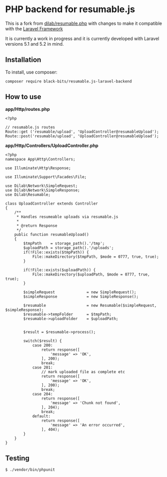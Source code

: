 # PHP backend for resumable.js

This is a fork from [dilab/resumable.php](https://github.com/dilab/resumable.php) with changes to make it compatible with the [Laravel Framework](https://github.com/laravel/laravel)

It is currently a work in progress and it is currently developed with Laravel versions 5.1 and 5.2 in mind.

## Installation

To install, use composer:

``` composer require black-bits/resumable.js-laravel-backend ```


## How to use
**app/Http/routes.php**

```
<?php

// resumable.js routes
Route::get ('resumable/upload', 'UploadController@resumableUpload');
Route::post('resumable/upload', 'UploadController@resumableUpload');
```


**app/Http/Controllers/UploadController.php**

```
<?php
namespace App\Http\Controllers;

use Illuminate\Http\Response;

use Illuminate\Support\Facades\File;

use Dilab\Network\SimpleRequest;
use Dilab\Network\SimpleResponse;
use Dilab\Resumable;

class UploadController extends Controller
{
    /**
     * Handles resumeable uploads via resumable.js
     * 
     * @return Response
     */
    public function resumableUpload()
    {
        $tmpPath    = storage_path().'/tmp';
        $uploadPath = storage_path().'/uploads';
        if(!File::exists($tmpPath)) {
            File::makeDirectory($tmpPath, $mode = 0777, true, true);
        }

        if(!File::exists($uploadPath)) {
            File::makeDirectory($uploadPath, $mode = 0777, true, true);
        }

        $simpleRequest              = new SimpleRequest();
        $simpleResponse             = new SimpleResponse();

        $resumable                  = new Resumable($simpleRequest, $simpleResponse);
        $resumable->tempFolder      = $tmpPath;
        $resumable->uploadFolder    = $uploadPath;


        $result = $resumable->process();
        
        switch($result) {
            case 200:
                return response([
                    'message' => 'OK',
                ], 200);
                break;
            case 201:
                // mark uploaded file as complete etc
                return response([
                    'message' => 'OK',
                ], 200);
                break;
            case 204:
                return response([
                    'message' => 'Chunk not found',
                ], 204);
                break;
            default:
                return response([
                    'message' => 'An error occurred',
                ], 404);
        }
    }
}
```



## Testing
```
$ ./vendor/bin/phpunit
```

